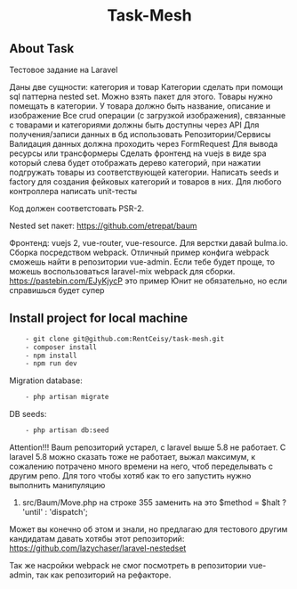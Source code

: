 <h1 align="center">Task-Mesh</p>

## About Task

Тестовое задание на Laravel

Даны две сущности: категория и товар
Категории сделать при помощи sql паттерна nested set. Можно взять пакет для этого.
Товары нужно помещать в категории.
У товара должно быть название, описание и изображение
Все crud операции (с загрузкой изображения), связанные с товарами и категориями должны быть доступны через API
Для получения/записи данных в бд использовать Репозитории/Сервисы
Валидация данных должна проходить через FormRequest
Для вывода ресурсы или трансформеры
Сделать фронтенд на vuejs в виде spa который слева будет отображать дерево категорий, при нажатии подгружать товары из соответствующей категории.
Написать seeds и factory для создания фейковых категорий и товаров в них.
Для любого контроллера написать unit-тесты

Код должен соответстовать PSR-2.

Nested set пакет: https://github.com/etrepat/baum

Фронтенд: vuejs 2, vue-router, vue-resource. Для верстки давай bulma.io. Сборка посредством webpack.
Отличный пример конфига webpack сможешь найти в репозитории vue-admin.
Если тебе будет проще, то можешь воспользоваться laravel-mix webpack для сборки.
https://pastebin.com/EJyKjycP это пример Юнит не обязательно, но если справишься будет супер


## Install project for local machine

```bash
    - git clone git@github.com:RentCeisy/task-mesh.git
    - composer install
    - npm install
    - npm run dev
```

Migration database:

```bash
    - php artisan migrate
```

DB seeds:

```bash
    - php artisan db:seed
```

Attention!!!
Baum репозиторий устарел, с laravel выше 5.8 не работает.
С laravel 5.8 можно сказать тоже не работает, выжал максимум, к сожалению потрачено много времени на него, чтоб переделывать с другим репо.
Для того чтобы хотяб как то его запустить нужно выполнить манипуляцию
1) src/Baum/Move.php на строке 355 заменить на это $method = $halt ? 'until' : 'dispatch';

Может вы конечно об этом и знали, но предлагаю для тестового другим кандидатам давать хотябы этот репозиторий:
https://github.com/lazychaser/laravel-nestedset

Так же насройки webpack не смог посмотреть в репозитории vue-admin, так как репозиторий на рефакторе.
